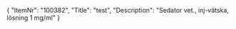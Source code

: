 {
  "ItemNr": "100382",
  "Title": "test",
  "Description": "Sedator vet., inj-vätska, lösning 1 mg/ml"
}